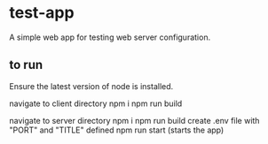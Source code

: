 # test-app
A simple web app for testing web server configuration.

## to run
Ensure the latest version of node is installed.

navigate to client directory
npm i
npm run build

navigate to server directory
npm i
npm run build
create .env file with "PORT" and "TITLE" defined
npm run start (starts the app)
